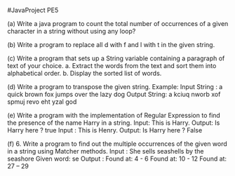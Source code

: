 #JavaProject PE5


(a)  Write a java program to count the total number of occurrences of a given character in a string
     without using any loop?
     
(b)  Write a program to replace all d with f and l with t in the given string.

(c)  Write a program that sets up a String variable containing a paragraph of text of your choice.
     a. Extract the words from the text and sort them into alphabetical order.
     b. Display the sorted list of words.
     
(d)  Write a program to transpose the given string.
     Example:
     Input String : a quick brown fox jumps over the lazy dog
     Output String: a kciuq nworb xof spmuj revo eht yzal god     
     
(e)  Write a program with the implementation of Regular Expression to find the presence of the name
     Harry in a string.
     Input: This is Harry.
     Output: Is Harry here ? true
     Input : This is Henry.
     Output: Is Harry here ? False     
     
 (f)  6. Write a program to find out the multiple occurrences of the given word in a string using Matcher
      methods.
      Input : She sells seashells by the seashore
      Given word: se
      Output :
      Found at: 4 - 6
      Found at: 10 - 12
      Found at: 27 – 29    
